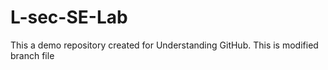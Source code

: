 # L-sec-SE-Lab
This a demo repository created for Understanding GitHub. This is modified branch file
